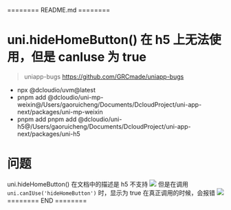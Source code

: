 ======== README.md ========

# uni.hideHomeButton() 在 h5 上无法使用，但是 canIuse 为 true
> uniapp-bugs https://github.com/GRCmade/uniapp-bugs

- npx @dcloudio/uvm@latest
- pnpm add @dcloudio/uni-mp-weixin@/Users/gaoruicheng/Documents/DcloudProject/uni-app-next/packages/uni-mp-weixin
- pnpm add pnpm add @dcloudio/uni-h5@/Users/gaoruicheng/Documents/DcloudProject/uni-app-next/packages/uni-h5

# 问题
uni.hideHomeButton()  在文档中的描述是 h5 不支持
![](https://yuhepicgo.oss-cn-beijing.aliyuncs.com/20250313162955138.png)
但是在调用` uni.canIUse('hideHomeButton') ` 时，显示为 true
在真正调用的时候，会报错
![](https://yuhepicgo.oss-cn-beijing.aliyuncs.com/20250313163105421.png)
======== END ========
